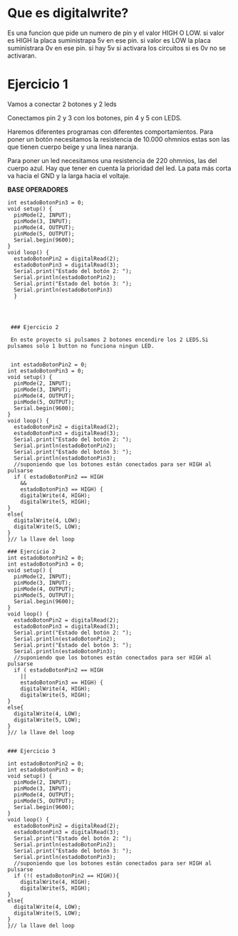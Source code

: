 # Que es digitalwrite?

Es una funcion que pide un numero de pin y el valor HIGH O LOW. si valor es HIGH la placa suministrapa 5v en ese pin. si valor es LOW la placa suministrara 0v en ese pin. si hay 5v si activara los circuitos si es 0v no se activaran.



# Ejercicio 1

Vamos a conectar 2 botones y 2 leds

Conectamos pin 2 y 3 con los botones, pin 4 y 5 con LEDS.

Haremos diferentes programas con diferentes comportamientos. 
Para poner un botón necesitamos la resistencia de 10.000 ohmnios estas son las que tienen cuerpo beige y una linea naranja.

Para poner un led necesitamos una resistencia de 220 ohmnios, las del cuerpo azul. Hay que tener en cuenta la prioridad del led. La pata más corta va hacia el GND y la larga hacia el voltaje.

**BASE OPERADORES**

```int estadoBotonPin2 = 0;
int estadoBotonPin3 = 0;
void setup() {
  pinMode(2, INPUT);
  pinMode(3, INPUT);
  pinMode(4, OUTPUT);
  pinMode(5, OUTPUT);
  Serial.begin(9600);
}
void loop() {
  estadoBotonPin2 = digitalRead(2);
  estadoBotonPin3 = digitalRead(3);
  Serial.print("Estado del botón 2: ");
  Serial.println(estadoBotonPin2);
  Serial.print("Estado del botón 3: ");
  Serial.println(estadoBotonPin3)
  }
  
  
  
  
 ### Ejercicio 2
 
 En este proyecto si pulsamos 2 botones encendire los 2 LEDS.Si pulsamos solo 1 button no funciona ningun LED.
 
 
 int estadoBotonPin2 = 0;
int estadoBotonPin3 = 0;
void setup() {
  pinMode(2, INPUT);
  pinMode(3, INPUT);
  pinMode(4, OUTPUT);
  pinMode(5, OUTPUT);
  Serial.begin(9600);
}
void loop() {
  estadoBotonPin2 = digitalRead(2);
  estadoBotonPin3 = digitalRead(3);
  Serial.print("Estado del botón 2: ");
  Serial.println(estadoBotonPin2);
  Serial.print("Estado del botón 3: ");
  Serial.println(estadoBotonPin3); 
  //suponiendo que los botones están conectados para ser HIGH al pulsarse
  if ( estadoBotonPin2 == HIGH
    &&
    estadoBotonPin3 == HIGH) {
    digitalWrite(4, HIGH);
    digitalWrite(5, HIGH);
}
else{
  digitalWrite(4, LOW);
  digitalWrite(5, LOW);
}
}// la llave del loop

### Ejercicio 2
int estadoBotonPin2 = 0;
int estadoBotonPin3 = 0;
void setup() {
  pinMode(2, INPUT);
  pinMode(3, INPUT);
  pinMode(4, OUTPUT);
  pinMode(5, OUTPUT);
  Serial.begin(9600);
}
void loop() {
  estadoBotonPin2 = digitalRead(2);
  estadoBotonPin3 = digitalRead(3);
  Serial.print("Estado del botón 2: ");
  Serial.println(estadoBotonPin2);
  Serial.print("Estado del botón 3: ");
  Serial.println(estadoBotonPin3); 
  //suponiendo que los botones están conectados para ser HIGH al pulsarse
  if ( estadoBotonPin2 == HIGH
    ||
    estadoBotonPin3 == HIGH) {
    digitalWrite(4, HIGH);
    digitalWrite(5, HIGH);
}
else{
  digitalWrite(4, LOW);
  digitalWrite(5, LOW);
}
}// la llave del loop


### Ejercicio 3

int estadoBotonPin2 = 0;
int estadoBotonPin3 = 0;
void setup() {
  pinMode(2, INPUT);
  pinMode(3, INPUT);
  pinMode(4, OUTPUT);
  pinMode(5, OUTPUT);
  Serial.begin(9600);
}
void loop() {
  estadoBotonPin2 = digitalRead(2);
  estadoBotonPin3 = digitalRead(3);
  Serial.print("Estado del botón 2: ");
  Serial.println(estadoBotonPin2);
  Serial.print("Estado del botón 3: ");
  Serial.println(estadoBotonPin3); 
  //suponiendo que los botones están conectados para ser HIGH al pulsarse
  if (!( estadoBotonPin2 == HIGH)){
    digitalWrite(4, HIGH);
    digitalWrite(5, HIGH);
}
else{
  digitalWrite(4, LOW);
  digitalWrite(5, LOW);
}
}// la llave del loop







 
 
 
 
